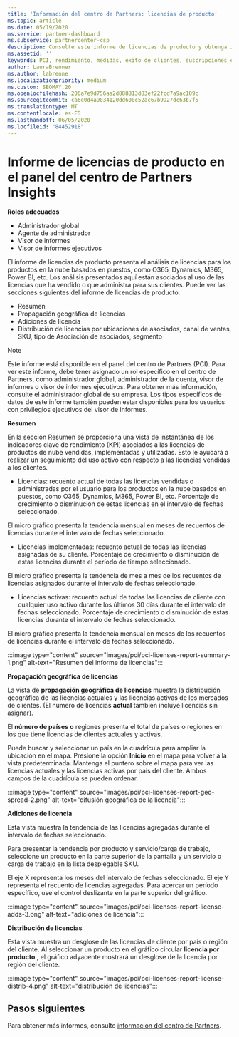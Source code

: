 ```yaml
---
title: 'Información del centro de Partners: licencias de producto'
ms.topic: article
ms.date: 05/19/2020
ms.service: partner-dashboard
ms.subservice: partnercenter-csp
description: Consulte este informe de licencias de producto y obtenga información sobre cómo mejorar con los productos en la nube con licencia (o basados en puestos) que vende o administra para sus clientes.
ms.assetid: ''
keywords: PCI, rendimiento, medidas, éxito de clientes, suscripciones en la nube, análisis, informe
author: LauraBrenner
ms.author: labrenne
ms.localizationpriority: medium
ms.custom: SEOMAY.20
ms.openlocfilehash: 206a7e9d756aa2d888813d83ef22fcd7a9ac109c
ms.sourcegitcommit: ca6e0d4a9034120dd600c52ac67b9927dc63b7f5
ms.translationtype: MT
ms.contentlocale: es-ES
ms.lasthandoff: 06/05/2020
ms.locfileid: "84452918"
---
```

# <a name="product-licenses-report-in-the-partner-center-insights-dashboard"></a>Informe de licencias de producto en el panel del centro de Partners Insights

**Roles adecuados**
- Administrador global
- Agente de administrador
- Visor de informes
- Visor de informes ejecutivos

El informe de licencias de producto presenta el análisis de licencias para los productos en la nube basados en puestos, como O365, Dynamics, M365, Power BI, etc. Los análisis presentados aquí están asociados al uso de las licencias que ha vendido o que administra para sus clientes. Puede ver las secciones siguientes del informe de licencias de producto.

- Resumen
- Propagación geográfica de licencias
- Adiciones de licencia
- Distribución de licencias por ubicaciones de asociados, canal de ventas, SKU, tipo de Asociación de asociados, segmento

 > [!NOTE]
 > Este informe está disponible en el panel del centro de Partners (PCI). Para ver este informe, debe tener asignado un rol específico en el centro de Partners, como administrador global, administrador de la cuenta, visor de informes o visor de informes ejecutivos. Para obtener más información, consulte el administrador global de su empresa. Los tipos específicos de datos de este informe también pueden estar disponibles para los usuarios con privilegios ejecutivos del visor de informes.

**Resumen**

En la sección Resumen se proporciona una vista de instantánea de los indicadores clave de rendimiento (KPI) asociados a las licencias de productos de nube vendidas, implementadas y utilizadas. Esto le ayudará a realizar un seguimiento del uso activo con respecto a las licencias vendidas a los clientes.

- Licencias: recuento actual de todas las licencias vendidas o administradas por el usuario para los productos en la nube basados en puestos, como O365, Dynamics, M365, Power BI, etc. Porcentaje de crecimiento o disminución de estas licencias en el intervalo de fechas seleccionado.

El micro gráfico presenta la tendencia mensual en meses de recuentos de licencias durante el intervalo de fechas seleccionado.

- Licencias implementadas: recuento actual de todas las licencias asignadas de su cliente.
Porcentaje de crecimiento o disminución de estas licencias durante el período de tiempo seleccionado.

El micro gráfico presenta la tendencia de mes a mes de los recuentos de licencias asignados durante el intervalo de fechas seleccionado.

- Licencias activas: recuento actual de todas las licencias de cliente con cualquier uso activo durante los últimos 30 días durante el intervalo de fechas seleccionado.
Porcentaje de crecimiento o disminución de estas licencias durante el intervalo de fechas seleccionado.

El micro gráfico presenta la tendencia mensual en meses de los recuentos de licencias durante el intervalo de fechas seleccionado.

:::image type="content" source="images/pci/pci-licenses-report-summary-1.png" alt-text="Resumen del informe de licencias":::

**Propagación geográfica de licencias**

La vista de **propagación geográfica de licencias** muestra la distribución geográfica de las licencias actuales y las licencias activas de los mercados de clientes. (El número de licencias **actual** también incluye licencias sin asignar).

El **número de países o** regiones presenta el total de países o regiones en los que tiene licencias de clientes actuales y activas.

Puede buscar y seleccionar un país en la cuadrícula para ampliar la ubicación en el mapa. Presione la opción **Inicio** en el mapa para volver a la vista predeterminada. Mantenga el puntero sobre el mapa para ver las licencias actuales y las licencias activas por país del cliente. Ambos campos de la cuadrícula se pueden ordenar.

:::image type="content" source="images/pci/pci-licenses-report-geo-spread-2.png" alt-text="difusión geográfica de la licencia":::

**Adiciones de licencia**

Esta vista muestra la tendencia de las licencias agregadas durante el intervalo de fechas seleccionado. 

Para presentar la tendencia por producto y servicio/carga de trabajo, seleccione un producto en la parte superior de la pantalla y un servicio o carga de trabajo en la lista desplegable SKU.

El eje X representa los meses del intervalo de fechas seleccionado. El eje Y representa el recuento de licencias agregadas. Para acercar un período específico, use el control deslizante en la parte superior del gráfico.

:::image type="content" source="images/pci/pci-licenses-report-license-adds-3.png" alt-text="adiciones de licencia":::

**Distribución de licencias**

Esta vista muestra un desglose de las licencias de cliente por país o región del cliente. Al seleccionar un producto en el gráfico circular **licencia por producto** , el gráfico adyacente mostrará un desglose de la licencia por región del cliente.

:::image type="content" source="images/pci/pci-licenses-report-license-distrib-4.png" alt-text="distribución de licencias":::

## <a name="next-steps"></a>Pasos siguientes

Para obtener más informes, consulte [información del centro de Partners](partner-center-insights.md).
